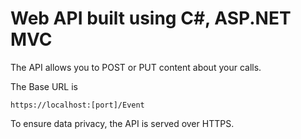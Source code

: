 # Web API built using C#, ASP.NET MVC 

The API allows you to POST or PUT content about your calls. 

The Base URL is

```
https://localhost:[port]/Event
```

To ensure data privacy, the API is served over HTTPS.
